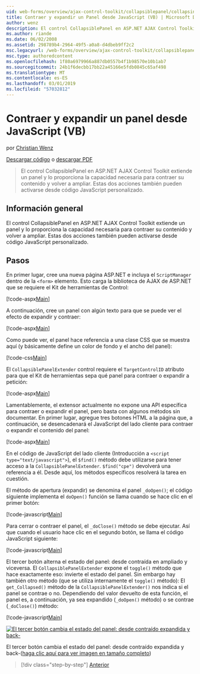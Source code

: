 ```yaml
---
uid: web-forms/overview/ajax-control-toolkit/collapsiblepanel/collapsing-and-expanding-a-panel-from-javascript-vb
title: Contraer y expandir un Panel desde JavaScript (VB) | Microsoft Docs
author: wenz
description: El control CollapsiblePanel en ASP.NET AJAX Control Toolkit extiende un panel y le proporciona la capacidad de su contenido de contraer y expandir esta un...
ms.author: riande
ms.date: 06/02/2008
ms.assetid: 298789b4-2964-49f5-a0a8-d4dbeb9ff2c2
msc.legacyurl: /web-forms/overview/ajax-control-toolkit/collapsiblepanel/collapsing-and-expanding-a-panel-from-javascript-vb
msc.type: authoredcontent
ms.openlocfilehash: 1f80a6979966a887db0557b4f1b98570e10b1ab7
ms.sourcegitcommit: 24b1f6decbb17bb22a45166e5fdb0845c65af498
ms.translationtype: MT
ms.contentlocale: es-ES
ms.lasthandoff: 03/01/2019
ms.locfileid: "57032812"
---
```

<a name="collapsing-and-expanding-a-panel-from-javascript-vb"></a>Contraer y expandir un panel desde JavaScript (VB)
====================
por [Christian Wenz](https://github.com/wenz)

[Descargar código](http://download.microsoft.com/download/8/a/a/8aab3c3e-de6f-463f-805c-5fda567eef6e/CollapsiblePanel1.vb.zip) o [descargar PDF](http://download.microsoft.com/download/b/6/a/b6ae89ee-df69-4c87-9bfb-ad1eb2b23373/collapsiblepanel1VB.pdf)

> El control CollapsiblePanel en ASP.NET AJAX Control Toolkit extiende un panel y lo proporciona la capacidad necesaria para contraer su contenido y volver a ampliar. Estas dos acciones también pueden activarse desde código JavaScript personalizado.


## <a name="overview"></a>Información general

El control CollapsiblePanel en ASP.NET AJAX Control Toolkit extiende un panel y lo proporciona la capacidad necesaria para contraer su contenido y volver a ampliar. Estas dos acciones también pueden activarse desde código JavaScript personalizado.

## <a name="steps"></a>Pasos

En primer lugar, cree una nueva página ASP.NET e incluya el `ScriptManager` dentro de la `<form>` elemento. Esto carga la biblioteca de AJAX de ASP.NET que se requiere el Kit de herramientas de Control:

[!code-aspx[Main](collapsing-and-expanding-a-panel-from-javascript-vb/samples/sample1.aspx)]

A continuación, cree un panel con algún texto para que se puede ver el efecto de expandir y contraer:

[!code-aspx[Main](collapsing-and-expanding-a-panel-from-javascript-vb/samples/sample2.aspx)]

Como puede ver, el panel hace referencia a una clase CSS que se muestra aquí (y básicamente define un color de fondo y el ancho del panel):

[!code-css[Main](collapsing-and-expanding-a-panel-from-javascript-vb/samples/sample3.css)]

El `CollapsiblePanelExtender` control requiere el `TargetControlID` atributo para que el Kit de herramientas sepa qué panel para contraer o expandir a petición:

[!code-aspx[Main](collapsing-and-expanding-a-panel-from-javascript-vb/samples/sample4.aspx)]

Lamentablemente, el extensor actualmente no expone una API específica para contraer o expandir el panel, pero basta con algunos métodos sin documentar. En primer lugar, agregue tres botones HTML a la página que, a continuación, se desencadenará el JavaScript del lado cliente para contraer o expandir el contenido del panel:

[!code-aspx[Main](collapsing-and-expanding-a-panel-from-javascript-vb/samples/sample5.aspx)]

En el código de JavaScript del lado cliente (Introducción a `<script type="text/javascript">`), el `$find()` método debe utilizarse para tener acceso a la `CollapsiblePanelExtender`. `$find("cpe")` devolverá una referencia a él. Desde aquí, los métodos específicos resolverá la tarea en cuestión.

El método de apertura (expandir) se denomina el panel `_doOpen()`; el código siguiente implementa el `doOpen()` función se llama cuando se hace clic en el primer botón:

[!code-javascript[Main](collapsing-and-expanding-a-panel-from-javascript-vb/samples/sample6.js)]

Para cerrar o contraer el panel, el `_doClose()` método se debe ejecutar. Así que cuando el usuario hace clic en el segundo botón, se llama el código JavaScript siguiente:

[!code-javascript[Main](collapsing-and-expanding-a-panel-from-javascript-vb/samples/sample7.js)]

El tercer botón alterna el estado del panel: desde contraída en ampliado y viceversa. El `CollapsiblePanelExtender` expone el `toggle()` método que hace exactamente eso: invierte el estado del panel. Sin embargo hay también otro método (que se utiliza internamente el `toggle()` método): El `get_Collapsed()` método de la `CollapsiblePanelExtender()` nos indica si el panel se contrae o no. Dependiendo del valor devuelto de esta función, el panel es, a continuación, ya sea expandido (`_doOpen()` método) o se contrae (`_doClose()`) método:

[!code-javascript[Main](collapsing-and-expanding-a-panel-from-javascript-vb/samples/sample8.js)]


[![El tercer botón cambia el estado del panel: desde contraído expandida y back-](collapsing-and-expanding-a-panel-from-javascript-vb/_static/image2.png)](collapsing-and-expanding-a-panel-from-javascript-vb/_static/image1.png)

El tercer botón cambia el estado del panel: desde contraído expandida y back-([haga clic aquí para ver imagen en tamaño completo](collapsing-and-expanding-a-panel-from-javascript-vb/_static/image3.png))

> [!div class="step-by-step"]
> [Anterior](collapsing-and-expanding-a-panel-from-javascript-cs.md)
